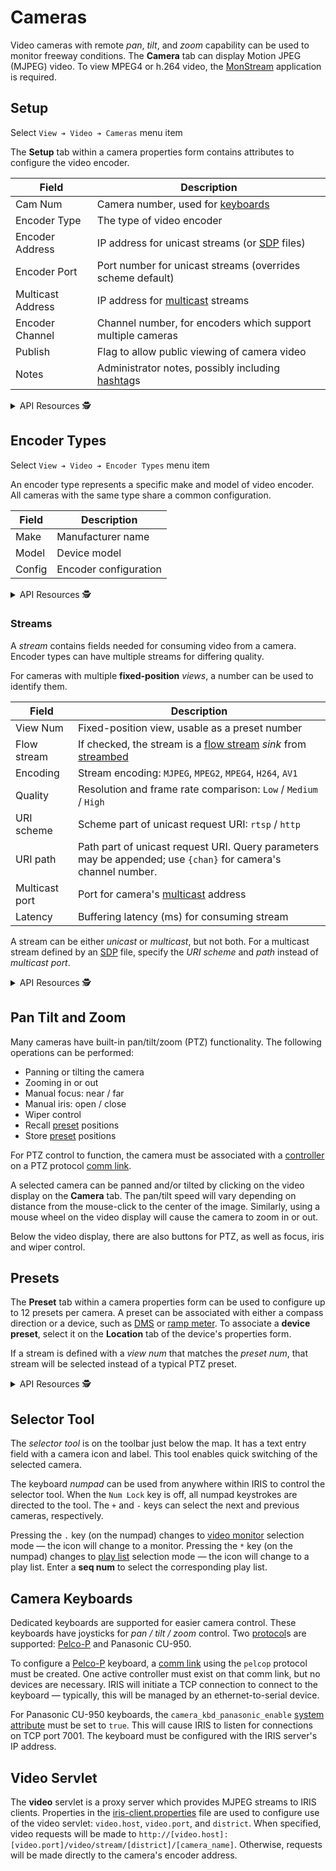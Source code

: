 # Cameras

Video cameras with remote _pan_, _tilt_, and _zoom_ capability can be used to
monitor freeway conditions.  The **Camera** tab can display Motion JPEG (MJPEG)
video.  To view MPEG4 or h.264 video, the [MonStream] application is required.

## Setup

Select `View ➔ Video ➔ Cameras` menu item

The **Setup** tab within a camera properties form contains attributes to
configure the video encoder.

Field             | Description
------------------|-------------------------------------------------------
Cam Num           | Camera number, used for [keyboards](#camera-keyboards)
Encoder Type      | The type of video encoder
Encoder Address   | IP address for unicast streams (or [SDP] files)
Encoder Port      | Port number for unicast streams (overrides scheme default)
Multicast Address | IP address for [multicast] streams
Encoder Channel   | Channel number, for encoders which support multiple cameras
Publish           | Flag to allow public viewing of camera video
Notes             | Administrator notes, possibly including [hashtag]s

<details>
<summary>API Resources 🕵️ </summary>

* `iris/camera_pub`
* `iris/api/camera` (primary)
* `iris/api/camera/{name}`

| Access       | Primary              | Secondary                          |
|--------------|----------------------|------------------------------------|
| 👁️  View      | name, location       | geo\_loc, video\_loss              |
| 👉 Operate   |                      | ptz †, recall\_preset †, device\_request † |
| 💡 Manage    | publish              | store\_preset †                    |
| 🔧 Configure | controller, cam\_num, notes | pin, cam\_template, encoder\_type, enc\_address, enc\_port, enc\_mcast, enc\_channel |

† _Write only_

</details>

## Encoder Types

Select `View ➔ Video ➔ Encoder Types` menu item

An encoder type represents a specific make and model of video encoder.  All
cameras with the same type share a common configuration.

Field  | Description
-------|------------------
Make   | Manufacturer name
Model  | Device model
Config | Encoder configuration

<details>
<summary>API Resources 🕵️ </summary>

* `iris/api/encoder_type` (primary)
* `iris/api/encoder_type/{name}`

| Access       | Primary             |
|--------------|---------------------|
| 👁️  View      | name                |
| 🔧 Configure | make, model, config |

</details>

### Streams

A _stream_ contains fields needed for consuming video from a camera.  Encoder
types can have multiple streams for differing quality.

For cameras with multiple **fixed-position** _views_, a number can be used to
identify them.

Field          | Description
---------------|-----------------------------------------------------------
View Num       | Fixed-position view, usable as a preset number
Flow stream    | If checked, the stream is a [flow stream] _sink_ from [streambed]
Encoding       | Stream encoding: `MJPEG`, `MPEG2`, `MPEG4`, `H264`, `AV1`
Quality        | Resolution and frame rate comparison: `Low` / `Medium` / `High`
URI scheme     | Scheme part of unicast request URI: `rtsp` / `http`
URI path       | Path part of unicast request URI.  Query parameters may be appended; use `{chan}` for camera's channel number.
Multicast port | Port for camera's [multicast] address
Latency        | Buffering latency (ms) for consuming stream

A stream can be either _unicast_ or _multicast_, but not both.  For a multicast
stream defined by an [SDP] file, specify the _URI scheme_ and _path_ instead of
_multicast port_.

<details>
<summary>API Resources 🕵️ </summary>

* `iris/api/encoder_stream` (primary)
* `iris/api/encoder_stream/{name}`

| Access       | Primary             | Secondary |
|--------------|---------------------|-----------|
| 👁️  View      | name, encoder\_type |           |
| 🔧 Configure | view\_num, encoding | flow\_stream, quality, uri\_scheme, uri\_path, mcast\_port, latency |

</details>

## Pan Tilt and Zoom

Many cameras have built-in pan/tilt/zoom (PTZ) functionality.  The following
operations can be performed:

* Panning or tilting the camera
* Zooming in or out
* Manual focus: near / far
* Manual iris: open / close
* Wiper control
* Recall [preset](#presets) positions
* Store [preset](#presets) positions

For PTZ control to function, the camera must be associated with a [controller]
on a PTZ protocol [comm link].

A selected camera can be panned and/or tilted by clicking on the video display
on the **Camera** tab.  The pan/tilt speed will vary depending on distance from
the mouse-click to the center of the image.  Similarly, using a mouse wheel on
the video display will cause the camera to zoom in or out.

Below the video display, there are also buttons for PTZ, as well as focus, iris
and wiper control.

## Presets

The **Preset** tab within a camera properties form can be used to configure up
to 12 presets per camera.  A preset can be associated with either a compass
direction or a device, such as [DMS] or [ramp meter].  To associate a **device
preset**, select it on the **Location** tab of the device's properties form.

If a stream is defined with a _view num_ that matches the _preset num_, that
stream will be selected instead of a typical PTZ preset.

<details>
<summary>API Resources 🕵️ </summary>

* `iris/api/camera_preset` (primary)
* `iris/api/camera_preset/{name}`

| Access       | Primary                  | Secondary |
|--------------|--------------------------|-----------|
| 👁️  View      | name, camera, preset_num |           |
| 🔧 Configure |                          | direction |

</details>

## Selector Tool

The _selector tool_ is on the toolbar just below the map.  It has a text entry
field with a camera icon and label.  This tool enables quick switching of the
selected camera.

The keyboard _numpad_ can be used from anywhere within IRIS to control the
selector tool.  When the `Num Lock` key is off, all numpad keystrokes are
directed to the tool.  The `+` and `-` keys can select the next and previous
cameras, respectively.

Pressing the `.` key (on the numpad) changes to [video monitor] selection mode —
the icon will change to a monitor.  Pressing the `*` key (on the numpad) changes
to [play list] selection mode — the icon will change to a play list.  Enter a
**seq num** to select the corresponding play list.

## Camera Keyboards

Dedicated keyboards are supported for easier camera control.  These keyboards
have joysticks for _pan / tilt / zoom_ control.  Two [protocol]s are supported:
[Pelco-P] and Panasonic CU-950.

To configure a [Pelco-P] keyboard, a [comm link] using the `pelcop` protocol
must be created.  One active controller must exist on that comm link, but no
devices are necessary.  IRIS will initiate a TCP connection to connect to the
keyboard — typically, this will be managed by an ethernet-to-serial device.

For Panasonic CU-950 keyboards, the `camera_kbd_panasonic_enable`
[system attribute] must be set to `true`.  This will cause IRIS to listen for
connections on TCP port 7001.  The keyboard must be configured with the IRIS
server's IP address.

## Video Servlet

The **video** servlet is a proxy server which provides MJPEG streams to IRIS
clients.  Properties in the [iris-client.properties] file are used to configure
use of the video servlet: `video.host`, `video.port`, and `district`.  When
specified, video requests will be made to
`http://[video.host]:[video.port]/video/stream/[district]/[camera_name]`.
Otherwise, requests will be made directly to the camera's encoder address.


[comm link]: comm_links.html
[controller]: controllers.html
[DMS]: dms.html
[flow stream]: flow_streams.html
[hashtag]: hashtags.html
[iris-client.properties]: client_properties.html
[MonStream]: video.html#monstream
[multicast]: https://en.wikipedia.org/wiki/Multicast_address
[Pelco-P]: protocols.html#pelcop
[play list]: video.html#play-lists
[protocol]: protocols.html
[ramp meter]: ramp_meters.html
[SDP]: https://en.wikipedia.org/wiki/Session_Description_Protocol
[streambed]: https://github.com/mnit-rtmc/streambed
[system attribute]: system_attributes.html
[video monitor]: video.html
